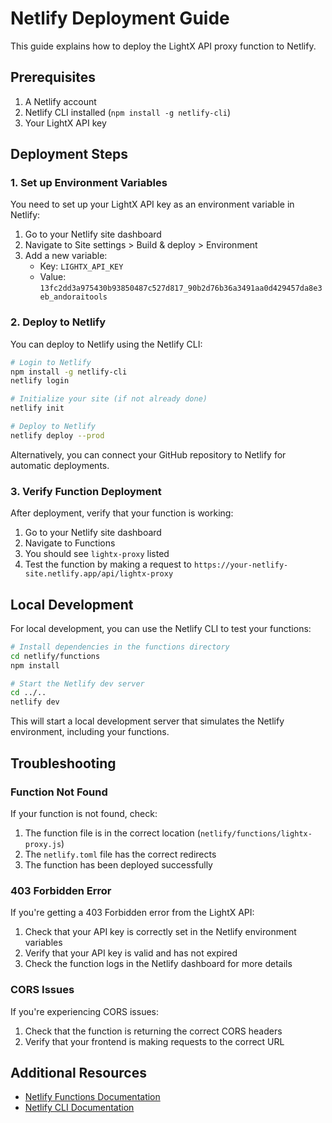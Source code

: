 # Netlify Deployment Guide

This guide explains how to deploy the LightX API proxy function to Netlify.

## Prerequisites

1. A Netlify account
2. Netlify CLI installed (`npm install -g netlify-cli`)
3. Your LightX API key

## Deployment Steps

### 1. Set up Environment Variables

You need to set up your LightX API key as an environment variable in Netlify:

1. Go to your Netlify site dashboard
2. Navigate to Site settings > Build & deploy > Environment
3. Add a new variable:
   - Key: `LIGHTX_API_KEY`
   - Value: `13fc2dd3a975430b93850487c527d817_90b2d76b36a3491aa0d429457da8e3eb_andoraitools`

### 2. Deploy to Netlify

You can deploy to Netlify using the Netlify CLI:

```bash
# Login to Netlify
npm install -g netlify-cli
netlify login

# Initialize your site (if not already done)
netlify init

# Deploy to Netlify
netlify deploy --prod
```

Alternatively, you can connect your GitHub repository to Netlify for automatic deployments.

### 3. Verify Function Deployment

After deployment, verify that your function is working:

1. Go to your Netlify site dashboard
2. Navigate to Functions
3. You should see `lightx-proxy` listed
4. Test the function by making a request to `https://your-netlify-site.netlify.app/api/lightx-proxy`

## Local Development

For local development, you can use the Netlify CLI to test your functions:

```bash
# Install dependencies in the functions directory
cd netlify/functions
npm install

# Start the Netlify dev server
cd ../..
netlify dev
```

This will start a local development server that simulates the Netlify environment, including your functions.

## Troubleshooting

### Function Not Found

If your function is not found, check:

1. The function file is in the correct location (`netlify/functions/lightx-proxy.js`)
2. The `netlify.toml` file has the correct redirects
3. The function has been deployed successfully

### 403 Forbidden Error

If you're getting a 403 Forbidden error from the LightX API:

1. Check that your API key is correctly set in the Netlify environment variables
2. Verify that your API key is valid and has not expired
3. Check the function logs in the Netlify dashboard for more details

### CORS Issues

If you're experiencing CORS issues:

1. Check that the function is returning the correct CORS headers
2. Verify that your frontend is making requests to the correct URL

## Additional Resources

- [Netlify Functions Documentation](https://docs.netlify.com/functions/overview/)
- [Netlify CLI Documentation](https://docs.netlify.com/cli/get-started/)